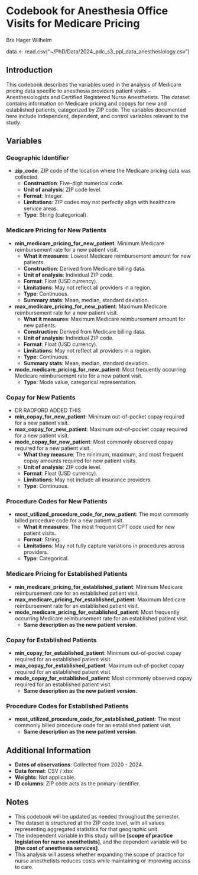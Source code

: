 Codebook for Anesthesia Office Visits for Medicare Pricing
================
Bre Hager Wilhelm

data \<- read.csv(“~/PhD/Data/2024_pdc_s3_ppl_data_anesthesiology.csv”)

## Introduction

This codebook describes the variables used in the analysis of Medicare
pricing data specific to anesthesia providers patient visits –
Anesthesiologists and Certified Registered Nurse Anesthetists. The
dataset contains information on Medicare pricing and copays for new and
established patients, categorized by ZIP code. The variables documented
here include independent, dependent, and control variables relevant to
the study.

## Variables

### Geographic Identifier

- **zip_code**: ZIP code of the location where the Medicare pricing data
  was collected.
  - **Construction**: Five-digit numerical code.
  - **Unit of analysis**: ZIP code level.
  - **Format**: Integer.
  - **Limitations**: ZIP codes may not perfectly align with healthcare
    service areas.
  - **Type**: String (categorical).

### Medicare Pricing for New Patients

- **min_medicare_pricing_for_new_patient**: Minimum Medicare
  reimbursement rate for a new patient visit.
  - **What it measures**: Lowest Medicare reimbursement amount for new
    patients.
  - **Construction**: Derived from Medicare billing data.
  - **Unit of analysis**: Individual ZIP code.
  - **Format**: Float (USD currency).
  - **Limitations**: May not reflect all providers in a region.
  - **Type**: Continuous.
  - **Summary stats**: Mean, median, standard deviation.
- **max_medicare_pricing_for_new_patient**: Maximum Medicare
  reimbursement rate for a new patient visit.
  - **What it measures**: Maximum Medicare reimbursement amount for new
    patients.
  - **Construction**: Derived from Medicare billing data.
  - **Unit of analysis**: Individual ZIP code.
  - **Format**: Float (USD currency).
  - **Limitations**: May not reflect all providers in a region.
  - **Type**: Continuous.
  - **Summary stats**: Mean, median, standard deviation.
- **mode_medicare_pricing_for_new_patient**: Most frequently occurring
  Medicare reimbursement rate for a new patient visit.
  - **Type**: Mode value, categorical representation.

### Copay for New Patients

- DR RADFORD ADDED THIS
- **min_copay_for_new_patient**: Minimum out-of-pocket copay required
  for a new patient visit.
- **max_copay_for_new_patient**: Maximum out-of-pocket copay required
  for a new patient visit.
- **mode_copay_for_new_patient**: Most commonly observed copay required
  for a new patient visit.
  - **What they measure**: The minimum, maximum, and most frequent copay
    amounts required for new patient visits.
  - **Unit of analysis**: ZIP code level.
  - **Format**: Float (USD currency).
  - **Limitations**: May not include all insurance providers.
  - **Type**: Continuous.

### Procedure Codes for New Patients

- **most_utilized_procedure_code_for_new_patient**: The most commonly
  billed procedure code for a new patient visit.
  - **What it measures**: The most frequent CPT code used for new
    patient visits.
  - **Format**: String.
  - **Limitations**: May not fully capture variations in procedures
    across providers.
  - **Type**: Categorical.

### Medicare Pricing for Established Patients

- **min_medicare_pricing_for_established_patient**: Minimum Medicare
  reimbursement rate for an established patient visit.
- **max_medicare_pricing_for_established_patient**: Maximum Medicare
  reimbursement rate for an established patient visit.
- **mode_medicare_pricing_for_established_patient**: Most frequently
  occurring Medicare reimbursement rate for an established patient
  visit.
  - **Same description as the new patient version**.

### Copay for Established Patients

- **min_copay_for_established_patient**: Minimum out-of-pocket copay
  required for an established patient visit.
- **max_copay_for_established_patient**: Maximum out-of-pocket copay
  required for an established patient visit.
- **mode_copay_for_established_patient**: Most commonly observed copay
  required for an established patient visit.
  - **Same description as the new patient version**.

### Procedure Codes for Established Patients

- **most_utilized_procedure_code_for_established_patient**: The most
  commonly billed procedure code for an established patient visit.
  - **Same description as the new patient version**.

## Additional Information

- **Dates of observations**: Collected from 2020 - 2024.
- **Data format**: CSV / xlsx
- **Weights**: Not applicable.
- **ID columns**: ZIP code acts as the primary identifier.

## Notes

- This codebook will be updated as needed throughout the semester.
- The dataset is structured at the ZIP code level, with all values
  representing aggregated statistics for that geographic unit.
- The independent variable in this study will be **\[scope of practice
  legislation for nurse anesthetists\]**, and the dependent variable
  will be **\[the cost of anesthesia services\]**.
- This analysis will assess whether expanding the scope of practice for
  nurse anesthetists reduces costs while maintaining or improving access
  to care.
